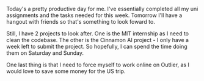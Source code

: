 Today's a pretty productive day for me. I've essentially completed all my uni assignments and the tasks needed for this week. Tomorrow I'll have a hangout with friends so that's something to look foward to.

Still, I have 2 projects to look after. One is the MIT internship as I need to clean the codebase. The other is the Cinnamon AI project - I only have a week left to submit the project. So hopefully, I can spend the time doing them on Saturday and Sunday.

One last thing is that I need to force myself to work online on Outlier, as I would love to save some money for the US trip.
